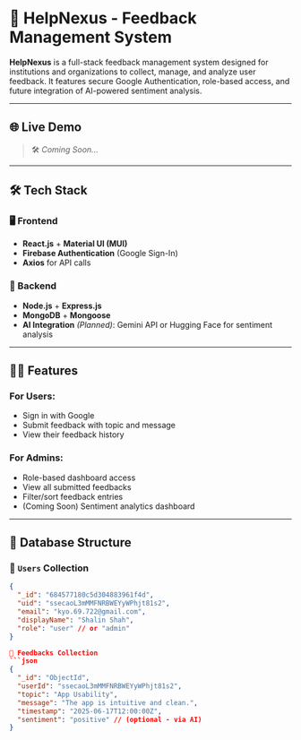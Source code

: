 # 🚀 HelpNexus - Feedback Management System

**HelpNexus** is a full-stack feedback management system designed for institutions and organizations to collect, manage, and analyze user feedback. It features secure Google Authentication, role-based access, and future integration of AI-powered sentiment analysis.

---

## 🌐 Live Demo

> 🛠️ *Coming Soon...*

---

## 🛠️ Tech Stack

### 🖥 Frontend
- **React.js** + **Material UI (MUI)**
- **Firebase Authentication** (Google Sign-In)
- **Axios** for API calls

### 🔧 Backend
- **Node.js** + **Express.js**
- **MongoDB** + **Mongoose**
- **AI Integration** *(Planned)*: Gemini API or Hugging Face for sentiment analysis

---

## 👨‍💻 Features

### For Users:
- Sign in with Google
- Submit feedback with topic and message
- View their feedback history

### For Admins:
- Role-based dashboard access
- View all submitted feedbacks
- Filter/sort feedback entries
- (Coming Soon) Sentiment analytics dashboard

---

## 🧱 Database Structure

### 🔐 `Users` Collection

```json
{
  "_id": "684577180c5d304883961f4d",
  "uid": "ssecaoL3mMMFNRBWEYyWPhjt81s2",
  "email": "kyo.69.722@gmail.com",
  "displayName": "Shalin Shah",
  "role": "user" // or "admin"
}

💬 Feedbacks Collection
```json
{
  "_id": "ObjectId",
  "userId": "ssecaoL3mMMFNRBWEYyWPhjt81s2",
  "topic": "App Usability",
  "message": "The app is intuitive and clean.",
  "timestamp": "2025-06-17T12:00:00Z",
  "sentiment": "positive" // (optional - via AI)
}